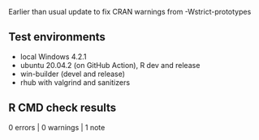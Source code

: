 Earlier than usual update to fix CRAN warnings from -Wstrict-prototypes


## Test environments
* local Windows 4.2.1
* ubuntu 20.04.2 (on GitHub Action), R dev and release
* win-builder (devel and release)
* rhub with valgrind and sanitizers

## R CMD check results

0 errors | 0 warnings | 1 note
